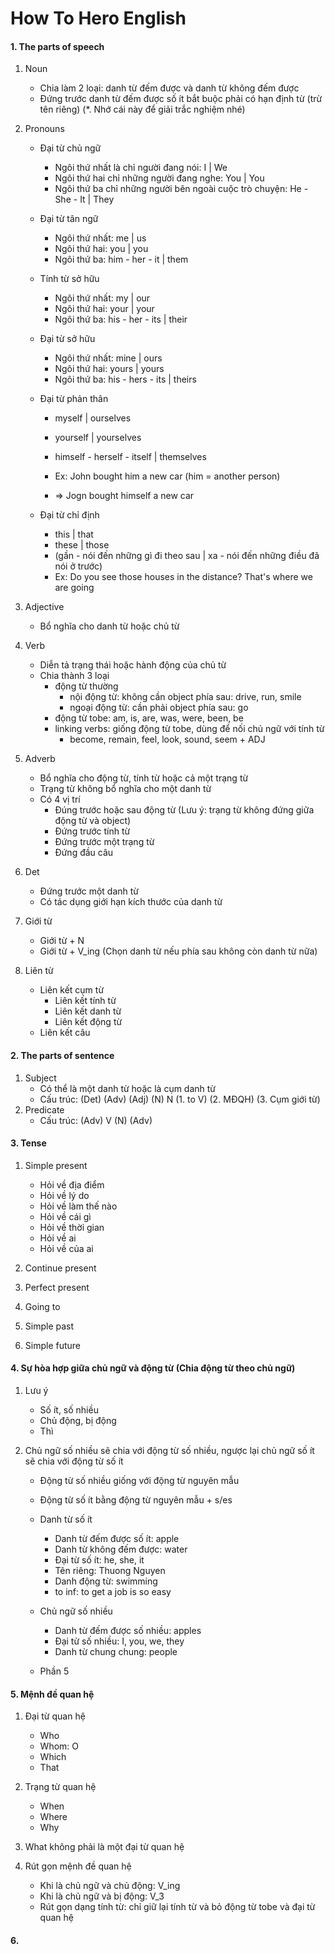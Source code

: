 # How To Hero English

#### 1. The parts of speech

1. Noun

    - Chia làm 2 loại: danh từ đếm được và danh từ không đếm được
    - Đứng trước danh từ đếm được số ít bắt buộc phải có hạn định từ (trừ tên riêng) (\*. Nhớ cái này để giải trắc nghiệm nhé)

2. Pronouns

    - Đại từ chủ ngữ

        - Ngôi thứ nhất là chỉ người đang nói: I | We
        - Ngôi thứ hai chỉ những người đang nghe: You | You
        - Ngôi thứ ba chỉ những người bên ngoài cuộc trò chuyện: He - She - It | They

    - Đại từ tân ngữ

        - Ngôi thứ nhất: me | us
        - Ngôi thứ hai: you | you
        - Ngôi thứ ba: him - her - it | them

    - Tính từ sở hữu

        - Ngôi thứ nhất: my | our
        - Ngôi thứ hai: your | your
        - Ngôi thứ ba: his - her - its | their

    - Đại từ sở hữu

        - Ngôi thứ nhất: mine | ours
        - Ngôi thứ hai: yours | yours
        - Ngôi thứ ba: his - hers - its | theirs

    - Đại từ phản thân

        - myself | ourselves
        - yourself | yourselves
        - himself - herself - itself | themselves

        - Ex: John bought him a new car (him = another person)
        - => Jogn bought himself a new car

    - Đại từ chỉ định
        - this | that
        - these | those
        - (gần - nói đến những gì đi theo sau | xa - nói đến những điều đã nói ở trước)
        - Ex: Do you see those houses in the distance? That's where we are going

3. Adjective

    - Bổ nghĩa cho danh từ hoặc chủ từ

4. Verb

    - Diễn tả trạng thái hoặc hành động của chủ từ
    - Chia thành 3 loại
        - động từ thường
            - nội động từ: không cần object phía sau: drive, run, smile
            - ngoại động từ: cần phải object phía sau: go
        - động từ tobe: am, is, are, was, were, been, be
        - linking verbs: giống động từ tobe, dùng để nối chủ ngữ với tính từ
            - become, remain, feel, look, sound, seem + ADJ

5. Adverb
    - Bổ nghĩa cho động từ, tính từ hoặc cả một trạng từ
    - Trạng từ không bổ nghĩa cho một danh từ
    - Có 4 vị trí
        - Đúng trước hoặc sau động từ (Lưu ý: trạng từ không đứng giữa động từ và object)
        - Đứng trước tính từ
        - Đứng trước một trạng từ
        - Đứng đầu câu
6. Det
    - Đứng trước một danh từ
    - Có tác dụng giới hạn kích thước của danh từ
7. Giới từ
    - Giới từ + N
    - Giới từ + V_ing
      (Chọn danh từ nếu phía sau không còn danh từ nữa)
8. Liên từ
    - Liên kết cụm từ
        - Liên kết tính từ
        - Liên kết danh từ
        - Liên kết động từ
    - Liên kết câu

#### 2. The parts of sentence

1. Subject
    - Có thể là một danh từ hoặc là cụm danh từ
    - Cấu trúc: (Det) (Adv) (Adj) (N) N (1. to V) (2. MĐQH) (3. Cụm giới từ)
2. Predicate
    - Cấu trúc: (Adv) V (N) (Adv)

#### 3. Tense

1. Simple present

    - Hỏi về địa điểm
    - Hỏi về lý do
    - Hỏi về làm thế nào
    - Hỏi về cái gì
    - Hỏi về thời gian
    - Hỏi về ai
    - Hỏi về của ai

2. Continue present

3. Perfect present

4. Going to

5. Simple past

6. Simple future

#### 4. Sự hòa hợp giữa chủ ngữ và động từ (Chia động từ theo chủ ngữ)

1. Lưu ý
    - Số ít, số nhiều
    - Chủ động, bị động
    - Thì
2. Chủ ngữ số nhiều sẽ chia với động từ số nhiều, ngược lại chủ ngữ số ít sẽ chia với động từ số ít

    - Động từ số nhiều giống với động từ nguyên mẫu
    - Động từ số ít bằng động từ nguyên mẫu + s/es

    - Danh từ số ít

        - Danh từ đếm được số ít: apple
        - Danh từ không đếm được: water
        - Đại từ số ít: he, she, it
        - Tên riêng: Thuong Nguyen
        - Danh động từ: swimming
        - to inf: to get a job is so easy

    - Chủ ngữ số nhiều
        - Danh từ đếm được số nhiều: apples
        - Đại từ số nhiều: I, you, we, they
        - Danh từ chung chung: people
    - Phần 5

#### 5. Mệnh đề quan hệ

1. Đại từ quan hệ
    - Who
    - Whom: O
    - Which
    - That
2. Trạng từ quan hệ
    - When
    - Where
    - Why
3. What không phải là một đại từ quan hệ

4. Rút gọn mệnh đề quan hệ
    - Khi là chủ ngữ và chủ động: V_ing
    - Khi là chủ ngữ và bị động: V_3
    - Rút gọn dạng tính từ: chỉ giữ lại tính từ và bỏ động từ tobe và đại từ quan hệ

#### 6.
